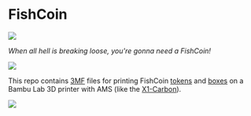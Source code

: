 # FishCoin

![](FishCoin-3.png)

_When all hell is breaking loose, you're gonna need a FishCoin!_

![](FishCoin-1.png)

This repo contains [3MF](https://3mf.io/) files
for printing FishCoin [tokens](Tokens) and [boxes](BookBoxes)
on a Bambu Lab 3D printer with AMS (like the [X1-Carbon](https://bambulab.com/en/x1)).

![](FishCoin-2.png)
